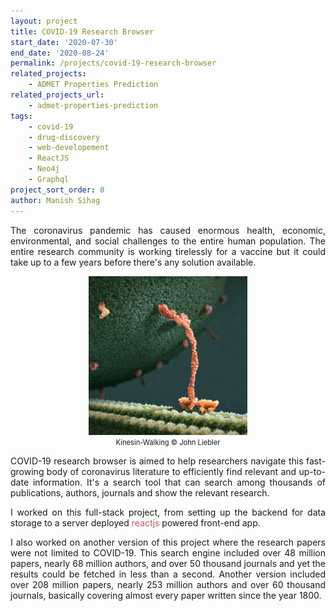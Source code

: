 ```yaml
---
layout: project
title: COVID-19 Research Browser
start_date: '2020-07-30'
end_date: '2020-08-24'
permalink: /projects/covid-19-research-browser
related_projects: 
    - ADMET Properties Prediction
related_projects_url: 
    - admet-properties-prediction
tags: 
    - covid-19
    - drug-discovery
    - web-developement
    - ReactJS
    - Neo4j
    - Graphql
project_sort_order: 0
author: Manish Sihag
---
```


<p style="text-align: justify">The coronavirus pandemic has caused enormous health, economic, environmental, and social challenges to the entire human population. The entire research community is working tirelessly for a vaccine but it could take up to a few years before there's any solution available.</p>

<figure>
    <img src="/assets/img/corona-virus.gif"
         style="display: block; margin-left: auto; margin-right: auto; width: 60%; margin-bottom: 0.3rem"
         alt=""/>
         <figcaption style="text-align: center; margin-top: 0; font-size: 0.7rem">Kinesin-Walking © John Liebler</figcaption>
</figure>

<p style="text-align: justify">COVID-19 research browser is aimed to help researchers navigate this fast-growing body of coronavirus literature to efficiently find relevant and up-to-date information. It's a search tool that can search among thousands of publications, authors, journals and show the relevant research.</p>

<p style="text-align: justify">I worked on this full-stack project, from setting up the backend for data storage to a server deployed <span style="color: #bf616a; background-color: #f9f9f9">reactjs</span> powered front-end app.</p>

<p style="text-align: justify">I also worked on another version of this project where the research papers were not limited to COVID-19. This search engine included over 48 million papers, nearly 68 million authors, and over 50 thousand journals and yet the results could be fetched in less than a second. Another version included over 208 million papers, nearly 253 million authors and over 60 thousand journals, basically covering almost every paper written since the year 1800.</p>